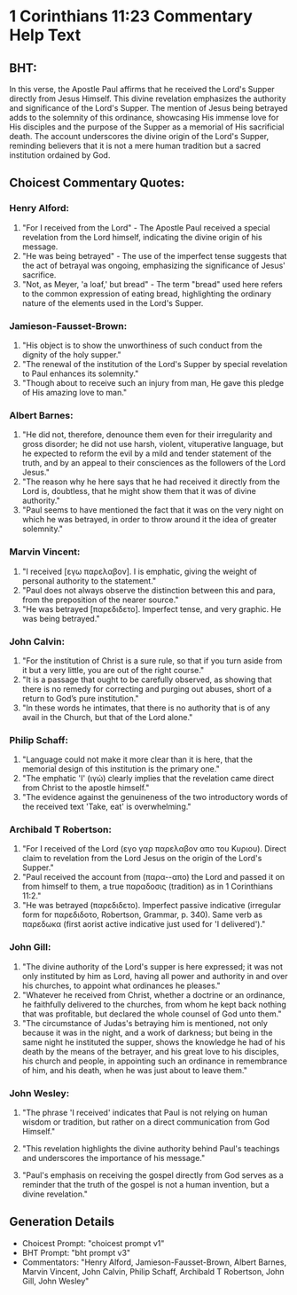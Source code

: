 # 1 Corinthians 11:23 Commentary Help Text

## BHT:
In this verse, the Apostle Paul affirms that he received the Lord's Supper directly from Jesus Himself. This divine revelation emphasizes the authority and significance of the Lord's Supper. The mention of Jesus being betrayed adds to the solemnity of this ordinance, showcasing His immense love for His disciples and the purpose of the Supper as a memorial of His sacrificial death. The account underscores the divine origin of the Lord's Supper, reminding believers that it is not a mere human tradition but a sacred institution ordained by God.

## Choicest Commentary Quotes:
### Henry Alford:
1. "For I received from the Lord" - The Apostle Paul received a special revelation from the Lord himself, indicating the divine origin of his message.
2. "He was being betrayed" - The use of the imperfect tense suggests that the act of betrayal was ongoing, emphasizing the significance of Jesus' sacrifice.
3. "Not, as Meyer, 'a loaf,' but bread" - The term "bread" used here refers to the common expression of eating bread, highlighting the ordinary nature of the elements used in the Lord's Supper.

### Jamieson-Fausset-Brown:
1. "His object is to show the unworthiness of such conduct from the dignity of the holy supper."
2. "The renewal of the institution of the Lord's Supper by special revelation to Paul enhances its solemnity."
3. "Though about to receive such an injury from man, He gave this pledge of His amazing love to man."

### Albert Barnes:
1. "He did not, therefore, denounce them even for their irregularity and gross disorder; he did not use harsh, violent, vituperative language, but he expected to reform the evil by a mild and tender statement of the truth, and by an appeal to their consciences as the followers of the Lord Jesus."
2. "The reason why he here says that he had received it directly from the Lord is, doubtless, that he might show them that it was of divine authority."
3. "Paul seems to have mentioned the fact that it was on the very night on which he was betrayed, in order to throw around it the idea of greater solemnity."

### Marvin Vincent:
1. "I received [εγω παρελαβον]. I is emphatic, giving the weight of personal authority to the statement."
2. "Paul does not always observe the distinction between this and para, from the preposition of the nearer source."
3. "He was betrayed [παρεδιδετο]. Imperfect tense, and very graphic. He was being betrayed."

### John Calvin:
1. "For the institution of Christ is a sure rule, so that if you turn aside from it but a very little, you are out of the right course."
2. "It is a passage that ought to be carefully observed, as showing that there is no remedy for correcting and purging out abuses, short of a return to God’s pure institution."
3. "In these words he intimates, that there is no authority that is of any avail in the Church, but that of the Lord alone."

### Philip Schaff:
1. "Language could not make it more clear than it is here, that the memorial design of this institution is the primary one."
2. "The emphatic 'I' (ιγώ) clearly implies that the revelation came direct from Christ to the apostle himself."
3. "The evidence against the genuineness of the two introductory words of the received text 'Take, eat' is overwhelming."

### Archibald T Robertson:
1. "For I received of the Lord (εγο γαρ παρελαβον απο του Κυριου). Direct claim to revelation from the Lord Jesus on the origin of the Lord's Supper."
2. "Paul received the account from (παρα--απο) the Lord and passed it on from himself to them, a true παραδοσις (tradition) as in 1 Corinthians 11:2."
3. "He was betrayed (παρεδιδετο). Imperfect passive indicative (irregular form for παρεδιδοτο, Robertson, Grammar, p. 340). Same verb as παρεδωκα (first aorist active indicative just used for 'I delivered')."

### John Gill:
1. "The divine authority of the Lord's supper is here expressed; it was not only instituted by him as Lord, having all power and authority in and over his churches, to appoint what ordinances he pleases."
2. "Whatever he received from Christ, whether a doctrine or an ordinance, he faithfully delivered to the churches, from whom he kept back nothing that was profitable, but declared the whole counsel of God unto them."
3. "The circumstance of Judas's betraying him is mentioned, not only because it was in the night, and a work of darkness; but being in the same night he instituted the supper, shows the knowledge he had of his death by the means of the betrayer, and his great love to his disciples, his church and people, in appointing such an ordinance in remembrance of him, and his death, when he was just about to leave them."

### John Wesley:
1. "The phrase 'I received' indicates that Paul is not relying on human wisdom or tradition, but rather on a direct communication from God Himself."

2. "This revelation highlights the divine authority behind Paul's teachings and underscores the importance of his message."

3. "Paul's emphasis on receiving the gospel directly from God serves as a reminder that the truth of the gospel is not a human invention, but a divine revelation."


## Generation Details
- Choicest Prompt: "choicest prompt v1"
- BHT Prompt: "bht prompt v3"
- Commentators: "Henry Alford, Jamieson-Fausset-Brown, Albert Barnes, Marvin Vincent, John Calvin, Philip Schaff, Archibald T Robertson, John Gill, John Wesley"
